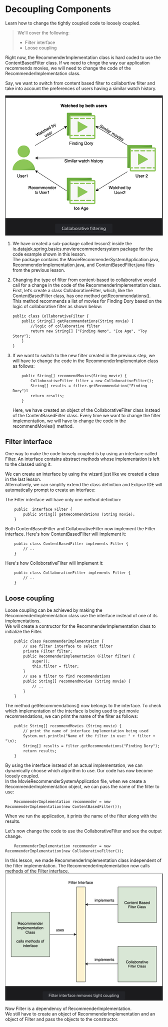 # Decoupling Components

Learn how to change the tightly coupled code to loosely coupled.

> We'll cover the following:
>
> - Filter interface
> - Loose coupling

Right now, the RecommenderImplementation class is hard coded to use the ContentBasedFilter class. If we need to chnge the way our application recommends movies, we will need to change the code of the RecommenderImplementation class.

Say, we want to switch from content based filter to collabortive filter and take into account the preferences of users having a similar watch history.

![collaborative filtering](./images/3-1-colloborative-filtering.png)

1.  We have created a sub-package called lesson2 inside the io.datajek.spring.basics.movierecommendersystem package for the code example shown in this lesson.  
    The package contains the MovieRecommenderSystemApplication.java, RecommenderImplementation.java, and ContentBasedFilter.java files from the previous lesson.
2.  Changing the type of filter from content-based to collaborative would call for a change in the code of the RecommenderImplementation class. First, let’s create a class CollaborativeFilter, which, like the ContentBasedFilter class, has one method getRecommendations().  
    This method recommends a list of movies for Finding Dory based on the logic of collaborative filter as shown below:

        public class CollaborativeFilter {
            public String[] getRecommendations(String movie) {
                //logic of collaborative filter
                return new String[] {"Finding Nemo", "Ice Age", "Toy Story"};
            }
        }

3.  If we want to switch to the new filter created in the previous step, we will have to change the code in the RecommenderImplementaion class as follows:

            public String[] recommendMovies(String movie) {
                ColloborativeFilter filter = new ColloborativeFilter();
                String[] results = filter.getRecommendation("Finding Dory")l
                return results;
            }

    Here, we have created an object of the CollaborativeFilter class instead of the ContentBasedFilter class. Every time we want to change the filter implementation, we will have to change the code in the recommendMovies() method.

## Filter interface

One way to make the code loosely coupled is by using an interface called Filter. An interface contains abstract methods whose implementation is left to the classed using it.

We can create an interface by using the wizard just like we created a class in the last lesson.  
 Alternatively, we can simplify extend the class definition and Eclipse IDE will automatically prompt to create an interface:

The Filter interface will have only one method definition:

        public  interface Filter {
            public String[] getRecommendations (String movie);
        }

Both ContentBasedFilter and CollaborativeFilter now implement the Filter interface. Here's how ContentBasedFilter will implement it:

        public class ContentBasedFilter implements Filter {
            // ..
        }

Here's how ColloborativeFilter will implement it:

        public class CollaborativeFilter implements Filter {
            // ..
        }

## Loose coupling

Loose coupling can be achieved by making the RecommenderImplementation class use the interface instead of one of its implementations.  
 We will create a contructor for the RecommenderImplementation class to initialize the Filter.

        public class RecommenderImplementation {
            // use filter interface to select filter
            private Filter filter;
            public RecommenderImplementation (Filter filter) {
                super();
                this.filter = filter;
            }
            // use a filter to find recommendations
            public String[] recommendMovies (String movie) {
                // ..
            }
        }

The method getRecommendations() now belongs to the interface. To check which implementation of the interface is being used to get movie recommendations, we can print the name of the filter as follows:

        public String[] recommendMovies (String movie) {
            // print the name of interface implementation being used
            System.out.println("Name of the filter in use: " + filter + "\n);
            String[] results = filter.getRecommendations("Finding Dory");
            return results;
        }

By using the interface instead of an actual implementation, we can dynamically choose which algorithm to use. Our code has now become loosely coupled.  
 In the MovieRecommenderSystemApplication file, when we create a RecommenderImplementation object, we can pass the name of the filter to use:

        RecommenderImplementation recommender = new RecommenderImplementation(new ContentBasedFilter());

When we run the application, it prints the name of the filter along with the results.

Let's now change the code to use the CollaborativeFilter and see the output change.

        RecommenderImplementation recommender = new RecommenderImplementation(new CollaborativeFilter());

In this lesson, we made RecommenderImplementation class independent of the filter implementation. The RecommenderImplementation now calls methods of the Filter interface.  
 ![Filter interface removes tight coupling](./images/3-2-filter-interface.png)

Now Filter is a dependency of RecommenderImplementation.  
 We still have to create an object of RecommenderImplementation and an object of Filter and pass the objects to the constructor.
